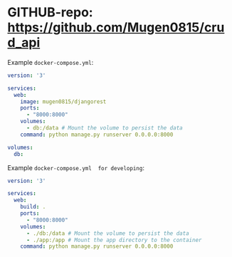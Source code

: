# GITHUB-repo: https://github.com/Mugen0815/crud_api

Example `docker-compose.yml`:

```yaml
version: '3'

services:
  web:
    image: mugen0815/djangorest
    ports:
      - "8000:8000"
    volumes:
      - db:/data # Mount the volume to persist the data
    command: python manage.py runserver 0.0.0.0:8000

volumes:
  db:
```


Example `docker-compose.yml  for developing`:

```yaml
version: '3'

services:
  web:
    build: .
    ports:
      - "8000:8000"
    volumes:
      - ./db:/data # Mount the volume to persist the data
      - ./app:/app # Mount the app directory to the container
    command: python manage.py runserver 0.0.0.0:8000

```


